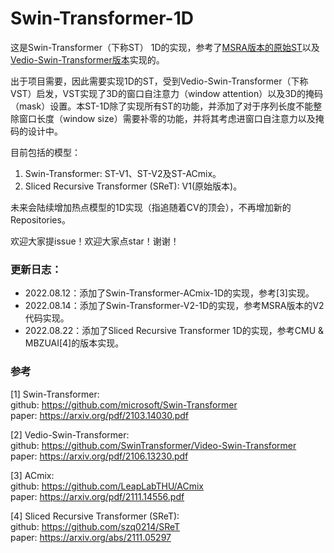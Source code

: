 # Swin-Transformer-1D

这是Swin-Transformer（下称ST） 1D的实现，参考了[MSRA版本的原始ST](https://github.com/microsoft/Swin-Transformer)以及[Vedio-Swin-Transformer版本](https://github.com/SwinTransformer/Video-Swin-Transformer)实现的。

出于项目需要，因此需要实现1D的ST，受到Vedio-Swin-Transformer（下称VST）启发，VST实现了3D的窗口自注意力（window attention）以及3D的掩码（mask）设置。本ST-1D除了实现所有ST的功能，并添加了对于序列长度不能整除窗口长度（window size）需要补零的功能，并将其考虑进窗口自注意力以及掩码的设计中。

目前包括的模型：
1. Swin-Transformer: ST-V1、ST-V2及ST-ACmix。
2. Sliced Recursive Transformer (SReT): V1(原始版本)。

未来会陆续增加热点模型的1D实现（指追随着CV的顶会），不再增加新的Repositories。

欢迎大家提issue！欢迎大家点star！谢谢！

### 更新日志：
- 2022.08.12：添加了Swin-Transformer-ACmix-1D的实现，参考[3]实现。
- 2022.08.14：添加了Swin-Transformer-V2-1D的实现，参考MSRA版本的V2代码实现。
- 2022.08.22：添加了Sliced Recursive Transformer 1D的实现，参考CMU & MBZUAI[4]的版本实现。

### 参考

[1] Swin-Transformer: <br />
github: https://github.com/microsoft/Swin-Transformer <br />
paper: https://arxiv.org/pdf/2103.14030.pdf

[2] Vedio-Swin-Transformer: <br />
github: https://github.com/SwinTransformer/Video-Swin-Transformer<br />
paper: https://arxiv.org/pdf/2106.13230.pdf

[3] ACmix: <br />
github: https://github.com/LeapLabTHU/ACmix <br />
paper: https://arxiv.org/pdf/2111.14556.pdf

[4] Sliced Recursive Transformer (SReT): <br />
github: https://github.com/szq0214/SReT <br />
paper: https://arxiv.org/abs/2111.05297
